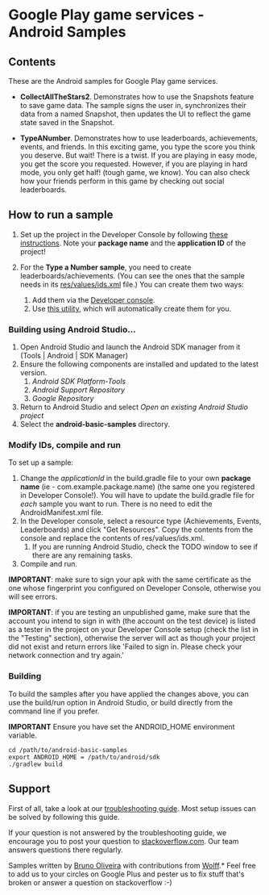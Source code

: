 Google Play game services - Android Samples
===========================================

<h2>Contents</h2>

These are the Android samples for Google Play game services.

* **CollectAllTheStars2**. Demonstrates how to use the Snapshots feature to save game data. The sample signs the user in, synchronizes their data from a named Snapshot, then updates the UI to reflect the game state saved in the Snapshot.

* **TypeANumber**. Demonstrates how to use leaderboards, achievements, events, and friends. In this exciting game, you type the score you think you deserve. But wait! There is a twist. If you are playing in easy mode, you get the score you requested. However, if you are playing in hard mode, you only get half! (tough game, we know). You can also check how your friends perform in this game by checking out social leaderboards.

<h2>How to run a sample</h2>

1. Set up the project in the Developer Console by following [these instructions](https://developers.google.com/games/services/console/enabling).
   Note your **package name** and the **application ID** of the project!

1. For the **Type a Number sample**, you need to create leaderboards/achievements.
(You can see the ones that the sample needs in its [res/values/ids.xml](TypeANumber/src/main/res/values/ids.xml) file.)
  You can create them two ways:
   1. Add them via the [Developer console](https://play.google.com/apps/publish/#GameListPlace).
   1. Use [this utility](http://playgameservices.github.io/android-basic-samples/config-magic/index.html?sample=typeanumber), which will automatically create them for you.

<h3>Building using Android Studio...</h3>

1. Open Android Studio and launch the Android SDK manager from it (Tools | Android | SDK Manager)
1. Ensure the following components are installed and updated to the latest version.
   1. *Android SDK Platform-Tools*
   1. *Android Support Repository*
   1. *Google Repository*
1. Return to Android Studio and select *Open an existing Android Studio project*
1. Select the **android-basic-samples** directory.

<h3>Modify IDs, compile and run</h3>

To set up a sample:

1. Change the *applicationId* in the build.gradle file to your own **package name** (ie - com.example.package.name)
   (the same one you registered in Developer Console!).  You will have to update
   the build.gradle file for *each* sample you want to run.  There is no need to
   edit the AndroidManifest.xml file.
1. In the Developer console, select a resource type
   (Achievements, Events, Leaderboards) and click "Get Resources".  Copy the
    contents from the console and replace the contents of res/values/ids.xml.
    1.  If you are running Android Studio, check the TODO window to see if there are any remaining tasks.
1. Compile and run.

**IMPORTANT**: make sure to sign your apk with the same certificate
as the one whose fingerprint you configured on Developer Console, otherwise
you will see errors.

**IMPORTANT**: if you are testing an unpublished game, make sure that the account you intend
to sign in with (the account on the test device) is listed as a tester in the
project on your Developer Console setup (check the list in the "Testing"
section), otherwise the server will act as though your project did not exist and
return errors like 'Failed to sign in. Please check your network connection and try again.'

<h3>Building</h3>
To build the samples after you have applied the changes above, you can use the build/run option in Android Studio, or build directly from the command line if you prefer.

**IMPORTANT** Ensure you have set the ANDROID_HOME environment variable.

    cd /path/to/android-basic-samples
    export ANDROID_HOME = /path/to/android/sdk
    ./gradlew build

<h2>Support</h2>

First of all, take a look at our [troubleshooting guide](https://developers.google.com/games/services/android/troubleshooting). Most setup issues can be solved by following this guide.

If your question is not answered by the troubleshooting guide, we encourage you to post your question to [stackoverflow.com](https://stackoverflow.com/questions/tagged/google-play-games). Our team answers questions there regularly.

Samples written by [Bruno Oliveira](https://plus.google.com/102451193315916178828) with contributions from [Wolff](http://plus.google.com/+WolffDobson).* Feel free to add us to your circles on Google Plus and pester us to fix stuff that's broken or answer a question on stackoverflow :-)
